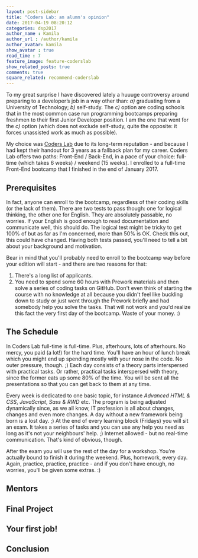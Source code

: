 ```yaml
---
layout: post-sidebar
title: "Coders Lab: an alumn's opinion"
date: 2017-04-19 08:20:12
categories: dsp2017
author_name : Kamila
author_url : /author/kamila
author_avatar: kamila
show_avatar : true
read_time : 7
feature_image: feature-coderslab
show_related_posts: true
comments: true
square_related: recommend-coderslab
---
```


To my great surprise I have discovered lately a huuuge controversy around preparing to a developer’s job in a way other than: *a)* graduating from a University of Technology; *b)* self-study. The *c)* option are coding schools that in the most common case run programming bootcamps preparing freshmen to their first Junior Developer position. I am the one that went for the *c)* option (which does not exclude self-study, quite the opposite: it forces unassisted work as much as possible). 

My choice was [Coders Lab](http://coderslab.pl/) due to its long-term reputation - and because I had kept their handout for 3 years as a fallback plan for my career. Coders Lab offers two paths: Front-End / Back-End, in a pace of your choice: full-time (which takes 6 weeks) / weekend (15 weeks). I enrolled to a full-time Front-End bootcamp that I finished in the end of January 2017.

## Prerequisites

In fact, anyone can enroll to the bootcamp, regardless of their coding skills (or the lack of them). There are two tests to pass though: one for logical thinking, the other one for English. They are absolutely passable, no worries. If your English is good enough to read documentation and communicate well, this should do. The logical test might be tricky to get 100% of but as far as I'm concerned, more than 50% is OK. Check this out, this could have changed. Having both tests passed, you'll need to tell a bit about your background and motivation. 

Bear in mind that you'll probably need to enroll to the bootcamp way before your edition will start - and there are two reasons for that:

1. There's a long list of applicants.
2. You need to spend some 60 hours with Prework materials and then solve a series of coding tasks on GitHub. Don't even think of starting the course with no knowledge at all because you didn't feel like buckling down to study or just went through the Prework briefly and had somebody help you solve the tasks. That will not work and you'd realize this fact the very first day of the bootcamp. Waste of your money. :)

## The Schedule

In Coders Lab full-time is full-time. Plus, afterhours, lots of afterhours. No mercy, you paid (a lot!) for the hard time. You'll have an hour of lunch break which you might end up spending mostly with your nose in the code. No outer pressure, though. ;) Each day consists of a theory parts interspersed with practical tasks. Or rather, practical tasks interspersed with theory, since the former eats up some 80% of the time. You will be sent all the presentations so that you can get back to them at any time. 

Every week is dedicated to one basic topic, for instance *Advanced HTML & CSS*, *JavaScript*, *Sass & RWD* etc. The program is being adjusted dynamically since, as we all know, IT profession is all about changes, changes and even more changes. A day without a new framework being born is a lost day. ;) At the end of every learning block (Fridays) you will sit an exam. It takes a series of tasks and you can use any help you need as long as it's not your neighbours' help. ;) Internet allowed - but no real-time communication. That's kind of obvious, though. 

After the exam you will use the rest of the day for a workshop. You're actually bound to finish it during the weekend. Plus, homework, every day. Again, practice, practice, practice - and if you don't have enough, no worries, you'll be given some extras. :)

## Mentors

## Final Project

## Your first job!

## Conclusion
